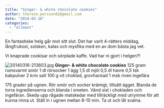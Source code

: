 ```yaml
---
title: "Ginger- & white chocolate cookies"
author: therese.persson82@gmail.com
date: "2014-03-16"
categories: 
  - "allmant"
---
```


En fantastiske helg går mot sitt slut. Det har varit 4-rätters middag, långfrukost, solsken, kalas och mysfika med en av dom bästa jag vet.

Vi knaprade cookisar och sörplade kaffe. Vad har ni gjort i helgen?!  
  
![20140316-213603.jpg](/static/img/20140316-213603.jpg)
**Ginger- & white chocolate cookies** 125 gram rumsvarmt smör 1 dl rörsocker 1 ägg 1,5 dl mjöl 0,5 dl havre 0,5 tsk bakpulver 2 krm salt 100 g vit choklad, grovhackad 1 msk riven ingefära

175 grader på ugnen. Rör smör och socker krämigt, tillsätt ägget. Blanda de torra ingredienserna och blanda i smeten. Vänd sist i chokladen och ingefäran. Skeda upp rågade matskedar med tillräckligt med utrymme för att kunna rinna ut. Ställ in i ugnen mellan 8-10 min. Ta ut och låt svalna.
